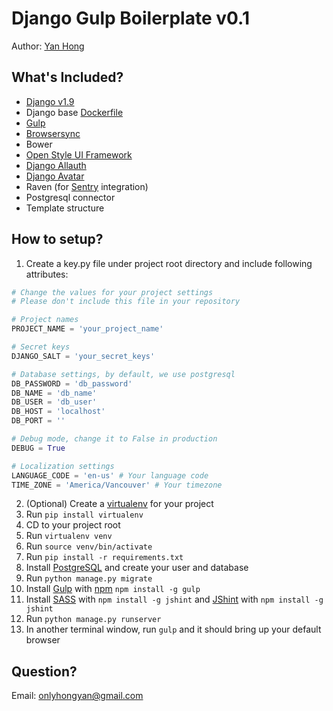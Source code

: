 Django Gulp Boilerplate v0.1
======
Author: [Yan Hong](https://ca.linkedin.com/in/yan-hong-9111073b)

What's Included?
------
- [Django v1.9](https://docs.djangoproject.com/en/1.9/)
- Django base [Dockerfile](https://docs.docker.com/)
- [Gulp](https://github.com/gulpjs/gulp/blob/master/docs/getting-started.md)
- [Browsersync](https://www.browsersync.io/docs/)
- Bower
- [Open Style UI Framework](http://hongyanh.github.io/open-style/)
- [Django Allauth](http://django-allauth.readthedocs.org/en/latest/)
- [Django Avatar](http://django-avatar.readthedocs.org/en/latest/)
- Raven (for [Sentry](https://getsentry.com/welcome/) integration)
- Postgresql connector
- Template structure

How to setup?
------
1. Create a key.py file under project root directory and include following attributes:
  ```Python
  # Change the values for your project settings
  # Please don't include this file in your repository

  # Project names
  PROJECT_NAME = 'your_project_name'

  # Secret keys
  DJANGO_SALT = 'your_secret_keys'

  # Database settings, by default, we use postgresql
  DB_PASSWORD = 'db_password'
  DB_NAME = 'db_name'
  DB_USER = 'db_user'
  DB_HOST = 'localhost'
  DB_PORT = ''

  # Debug mode, change it to False in production
  DEBUG = True

  # Localization settings
  LANGUAGE_CODE = 'en-us' # Your language code
  TIME_ZONE = 'America/Vancouver' # Your timezone
  ```
2. (Optional) Create a [virtualenv](https://virtualenv.readthedocs.org/en/latest/index.html) for your project
  1. Run `pip install virtualenv`
  2. CD to your project root
  3. Run `virtualenv venv`
  4. Run `source venv/bin/activate`
3. Run `pip install -r requirements.txt`
4. Install [PostgreSQL](https://www.digitalocean.com/community/tutorials/how-to-install-and-use-postgresql-on-ubuntu-14-04) and create your user and database
3. Run `python manage.py migrate`
4. Install [Gulp](https://github.com/gulpjs/gulp/blob/master/docs/getting-started.md) with [npm](https://nodejs.org/en/) `npm install -g gulp`
5. Install [SASS](http://sass-lang.com/documentation/file.SASS_REFERENCE.html) with `npm install -g jshint` and [JShint](http://jshint.com/install/) with `npm install -g jshint`
6. Run `python manage.py runserver`
7. In another terminal window, run `gulp` and it should bring up your default browser

Question?
------
Email: onlyhongyan@gmail.com
